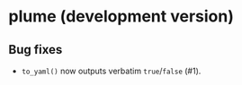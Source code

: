 # plume (development version)

## Bug fixes

* `to_yaml()` now outputs verbatim `true`/`false` (#1).
